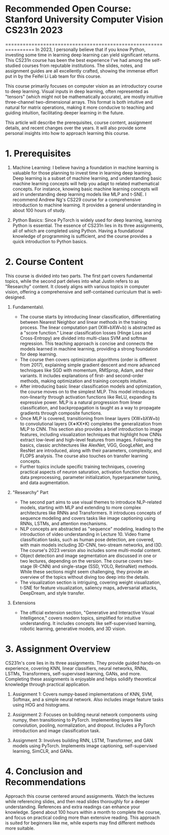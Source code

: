 # Recommended Open Course: Stanford University Computer Vision CS231n 2023
================================================================
In 2023, I personally believe that if you know Python, investing some time in learning deep learning can yield significant returns. This CS231n course has been the best experience I've had among the self-studied courses from reputable institutions. The slides, notes, and assignment guides are all excellently crafted, showing the immense effort put in by the Feifei Li Lab team for this course.

This course primarily focuses on computer vision as an introductory course to deep learning. Visual inputs in deep learning, often represented as "tensors" (which might not be mathematically accurate), are mostly intuitive three-channel two-dimensional arrays. This format is both intuitive and natural for matrix operations, making it more conducive to teaching and guiding intuition, facilitating deeper learning in the future.

This article will describe the prerequisites, course content, assignment details, and recent changes over the years. It will also provide some personal insights into how to approach learning this course.

# 1. Prerequisites
1. Machine Learning: I believe having a foundation in machine learning is valuable for those planning to invest time in learning deep learning. Deep learning is a subset of machine learning, and understanding basic machine learning concepts will help you adapt to related mathematical concepts. For instance, knowing basic machine learning concepts will aid in understanding deep learning models like MLP and t-SNE. I recommend Andrew Ng's CS229 course for a comprehensive introduction to machine learning. It provides a general understanding in about 100 hours of study.

2. Python Basics: Since PyTorch is widely used for deep learning, learning Python is essential. The essence of CS231n lies in its three assignments, all of which are completed using Python. Having a foundational knowledge of programming is sufficient, and the course provides a quick introduction to Python basics.

# 2. Course Content
This course is divided into two parts. The first part covers fundamental topics, while the second part delves into what Justin refers to as "Researchy" content. It closely aligns with various topics in computer vision, offering a comprehensive and self-contained curriculum that is well-designed.

1. Fundamentals\
   - The course starts by introducing linear classification, differentiating between Nearest Neighbor and linear methods in the training process. The linear computation part (XW+bXW+b) is abstracted as a "score function." Linear classification losses (Hinge Loss and Cross-Entropy) are divided into multi-class SVM and softmax regression. This teaching approach is concise and connects the models learned in machine learning, providing a strong foundation for deep learning.
   - The course then covers optimization algorithms (order is different from 2017), explaining simple gradient descent and more advanced techniques like SGD with momentum, RMSprop, Adam, and their variants. It includes explanations of first- and second-order methods, making optimization and training concepts intuitive.
   - After introducing basic linear classification models and optimization, the course moves on to the simplest MLP. This model introduces non-linearity through activation functions like ReLU, expanding its expressive power. MLP is a natural progression from linear classification, and backpropagation is taught as a way to propagate gradients through composite functions.
   - Once MLP is covered, transitioning from linear layers (XW+bXW+b) to convolutional layers (X∗KX*K) completes the generalization from MLP to CNN. This section also provides a brief introduction to image features, including visualization techniques that highlight how CNNs extract low-level and high-level features from images. Following the basics, classic architectures like AlexNet, VGG, GoogLeNet, and ResNet are introduced, along with their parameters, complexity, and FLOPS analysis. The course also touches on transfer learning concepts.
   - Further topics include specific training techniques, covering practical aspects of neuron saturation, activation function choices, data preprocessing, parameter initialization, hyperparameter tuning, and data augmentation.

2. "Researchy" Part
   - The second part aims to use visual themes to introduce NLP-related models, starting with MLP and extending to more complex architectures like RNNs and Transformers. It introduces concepts of sequence modeling and covers tasks like image captioning using RNNs, LSTMs, and attention mechanisms.
   - NLP concepts are abstracted as "sequence" modeling, leading to the introduction of video understanding in Lecture 10. Video frame classification tasks, such as human pose detection, are covered, with main models including 3D-CNN, two-stream networks, and I3D. The course's 2023 version also includes some multi-modal content.
   - Object detection and image segmentation are discussed in one or two lectures, depending on the version. The course covers two-stage (R-CNN) and single-stage (SSD, YOLO, RetinaNet) methods. While these sections might seem challenging, they provide an overview of the topics without diving too deep into the details.
   - The visualization section is intriguing, covering weight visualization, t-SNE for feature visualization, saliency maps, adversarial attacks, DeepDream, and style transfer.

3. Extensions
   - The official extension section, "Generative and Interactive Visual Intelligence," covers modern topics, simplified for intuitive understanding. It includes concepts like self-supervised learning, robotic learning, generative models, and 3D vision.

# 3. Assignment Overview
CS231n's core lies in its three assignments. They provide guided hands-on experience, covering KNN, linear classifiers, neural networks, RNNs, LSTMs, Transformers, self-supervised learning, GANs, and more. Completing these assignments is enjoyable and helps solidify theoretical knowledge through practical application.

1. Assignment 1: Covers numpy-based implementations of KNN, SVM, Softmax, and a simple neural network. Also includes image feature tasks using HOG and histograms.

2. Assignment 2: Focuses on building neural network components using numpy, then transitioning to PyTorch. Implementing layers like convolution, pooling, normalization, and dropout. Includes a PyTorch introduction and image classification task.

3. Assignment 3: Involves building RNN, LSTM, Transformer, and GAN models using PyTorch. Implements image captioning, self-supervised learning, SimCLR, and GANs.

# 4. Conclusion and Recommendations
Approach this course centered around assignments. Watch the lectures while referencing slides, and then read slides thoroughly for a deeper understanding. References and extra readings can enhance your knowledge. Spend about 100 hours within a month to complete the course, and focus on practical coding more than extensive reading. This approach is suited for beginners like me, while experts may find different methods more suitable.
